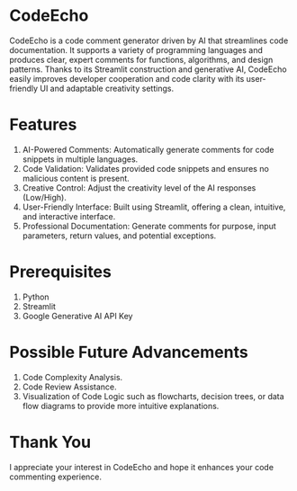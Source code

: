 # CodeEcho
CodeEcho is a code comment generator driven by AI that streamlines code documentation. It supports a variety of programming languages and produces clear, expert comments for functions, algorithms, and design patterns. Thanks to its Streamlit construction and generative AI, CodeEcho easily improves developer cooperation and code clarity with its user-friendly UI and adaptable creativity settings.

# Features
1. AI-Powered Comments: Automatically generate comments for code snippets in multiple languages.
2. Code Validation: Validates provided code snippets and ensures no malicious content is present.
3. Creative Control: Adjust the creativity level of the AI responses (Low/High).
4. User-Friendly Interface: Built using Streamlit, offering a clean, intuitive, and interactive interface.
5. Professional Documentation: Generate comments for purpose, input parameters, return values, and potential exceptions.

# Prerequisites
1. Python 
2. Streamlit
3. Google Generative AI API Key

# Possible Future Advancements
1. Code Complexity Analysis.
2. Code Review Assistance.
3. Visualization of Code Logic such as flowcharts, decision trees, or data flow diagrams to provide more intuitive explanations.

# Thank You
I appreciate your interest in CodeEcho and hope it enhances your code commenting experience.
